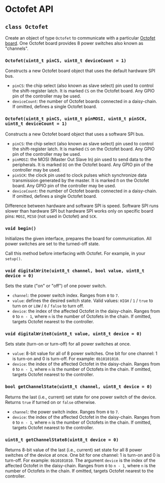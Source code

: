 # Octofet API

## `class Octofet`

Create an object of type `Octofet` to communicate with a particular [Octofet board](https://my.amperka.com/modules/octofet). One Octofet board provides 8 power switches also known as "channels".

### `Octofet(uint8_t pinCS, uint8_t deviceCount = 1)`

Constructs a new Octofet board object that uses the default hardware SPI bus.

- `pinCS`: the chip select (also known as slave select) pin used to control the shift-register latch. It is marked `CS` on the Octofet board. Any GPIO pin of the controller may be used.
- `deviceCount`: the number of Octofet boards connected in a daisy-chain. If omitted, defines a single Octofet board.

### `Octofet(uint8_t pinCS, uint8_t pinMOSI, uint8_t pinSCK, uint8_t deviceCount = 1)`

Constructs a new Octofet board object that uses a software SPI bus.

- `pinCS`: the chip select (also known as slave select) pin used to control the shift-register latch. It is marked `CS` on the Octofet board. Any GPIO pin of the controller may be used.
- `pinMOSI`: the MOSI (Master Out Slave In) pin used to send data to the peripherals. It is marked `DI` on the Octofet board. Any GPIO pin of the controller may be used.
- `pinSCK`: the clock pin used to clock pulses which synchronize data transmission generated by the master. It is marked `П` on the Octofet board. Any GPIO pin of the controller may be used.
- `deviceCount`: the number of Octofet boards connected in a daisy-chain. If omitted, defines a single Octofet board.

Difference between hardware and software SPI is speed. Software SPI runs slower than hardware SPI but hardware SPI works only on specific board pins: `MOSI`, `MISO` (not used in Octofet) and `SCK`.

### `void begin()`

Initializes the given interface, prepares the board for communication. All power switches are set to the turned-off state.

Call this method before interfacing with Octofet. For example, in your `setup()`.

### `void digitalWrite(uint8_t channel, bool value, uint8_t device = 0)`

Sets the state ("on" or "off") of one power switch.

- `channel`: the power switch index. Ranges from `0` to `7`.
- `value`: defines the desired switch state. Valid values: `HIGH` / `1` / `true` to turn on or `LOW` / `0` / `false` to turn off.
- `device`: the index of the affected Octofet in the daisy-chain. Ranges from `0` to `n - 1`, where `n` is the number of Octofets in the chain. If omitted, targets Octofet nearest to the controller.

### `void digitalWrite8(uint8_t value, uint8_t device = 0)`

Sets state (turn-on or turn-off) for all power switches at once.

- `value`: 8-bit value for all of 8 power switches. One bit for one channel: 1 is turn-on and 0 is turn-off. For example: `0b10101010`.
- `device`: the index of the affected Octofet in the daisy-chain. Ranges from `0` to `n - 1`, where `n` is the number of Octofets in the chain. If omitted, targets Octofet nearest to the controller.

### `bool getChannelState(uint8_t channel, uint8_t device = 0)`

Returns the last (i.e., current) set state for one power switch of the device. Returns `true` if turned on or `false` otherwise.

- `channel`: the power switch index. Ranges from `0` to `7`.
- `device`: the index of the affected Octofet in the daisy-chain. Ranges from `0` to `n - 1`, where `n` is the number of Octofets in the chain. If omitted, targets Octofet nearest to the controller.

### `uint8_t getChannelState8(uint8_t device = 0)`

Returns 8-bit value of the last (i.e., current) set state for all 8 power switches of the device at once. One bit for one channel: 1 is turn-on and 0 is turn-off. For example: `0b10101010`. The argument `device` is the index of the affected Octofet in the daisy-chain. Ranges from `0` to `n - 1`, where `n` is the number of Octofets in the chain. If omitted, targets Octofet nearest to the controller.
